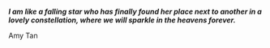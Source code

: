 _**I am like a falling star who has finally found her place next to another in a lovely constellation, where we will sparkle in the heavens forever.**_

Amy Tan
